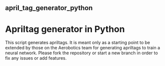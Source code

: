 ## april_tag_generator_python
# Apriltag generator in Python
This script generates apriltags. It is meant only as a starting point to be extended by those on the Aerobotics team for generating apriltags to train a neural network. Please fork the repository or start a new branch in order to fix any issues or add features.  

